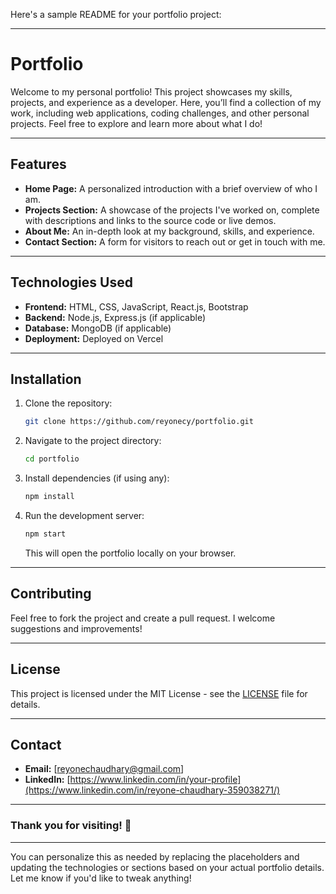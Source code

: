 Here's a sample README for your portfolio project:

---

# Portfolio

Welcome to my personal portfolio! This project showcases my skills, projects, and experience as a developer. Here, you’ll find a collection of my work, including web applications, coding challenges, and other personal projects. Feel free to explore and learn more about what I do!

---

## Features

- **Home Page:** A personalized introduction with a brief overview of who I am.
- **Projects Section:** A showcase of the projects I've worked on, complete with descriptions and links to the source code or live demos.
- **About Me:** An in-depth look at my background, skills, and experience.
- **Contact Section:** A form for visitors to reach out or get in touch with me.
  
---

## Technologies Used

- **Frontend:** HTML, CSS, JavaScript, React.js, Bootstrap
- **Backend:** Node.js, Express.js (if applicable)
- **Database:** MongoDB (if applicable)
- **Deployment:** Deployed on Vercel

---

## Installation

1. Clone the repository:

   ```bash
   git clone https://github.com/reyonecy/portfolio.git
   ```

2. Navigate to the project directory:

   ```bash
   cd portfolio
   ```

3. Install dependencies (if using any):

   ```bash
   npm install
   ```

4. Run the development server:

   ```bash
   npm start
   ```

   This will open the portfolio locally on your browser.

---

## Contributing

Feel free to fork the project and create a pull request. I welcome suggestions and improvements!

---

## License

This project is licensed under the MIT License - see the [LICENSE](LICENSE) file for details.

---

## Contact

- **Email:** [reyonechaudhary@gmail.com]
- **LinkedIn:** [https://www.linkedin.com/in/your-profile](https://www.linkedin.com/in/reyone-chaudhary-359038271/)


---

### Thank you for visiting! 🙌

---

You can personalize this as needed by replacing the placeholders and updating the technologies or sections based on your actual portfolio details. Let me know if you'd like to tweak anything!
